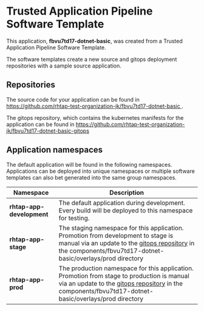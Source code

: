# Trusted Application Pipeline Software Template

This application, **fbvu7td17-dotnet-basic**, was created from a Trusted Application Pipeline Software Template.

The software templates create a new source and gitops deployment repositories with a sample source application. 

## Repositories

The source code for your application can be found in [https://github.com/rhtap-test-organization-jk/fbvu7td17-dotnet-basic ](https://github.com/rhtap-test-organization-jk/fbvu7td17-dotnet-basic ).
 
The gitops repository, which contains the kubernetes manifests for the application can be found in 
[https://github.com/rhtap-test-organization-jk/fbvu7td17-dotnet-basic-gitops ](https://github.com/rhtap-test-organization-jk/fbvu7td17-dotnet-basic-gitops ) 

## Application namespaces 

The default application will be found in the following namespaces. Applications can be deployed into unique namespaces or multiple software templates can also bet generated into the same group namespaces.  

|  Namespace   |  Description   |  
| -------- | -------- |   
| **rhtap-app-development** | The default application during development. Every build will be deployed to this namespace for testing. | 
| **rhtap-app-stage** | The staging namespace for this application. Promotion from development to stage is manual via an update to the [gitops repository](https://github.com/rhtap-test-organization-jk/fbvu7td17-dotnet-basic-gitops ) in the components/fbvu7td17-dotnet-basic/overlays/prod directory |  
| **rhtap-app-prod** | The production namespace for this application. Promotion from stage to production is manual via an update to the [gitops repository](https://github.com/rhtap-test-organization-jk/fbvu7td17-dotnet-basic-gitops ) in the components/fbvu7td17-dotnet-basic/overlays/prod directory | 